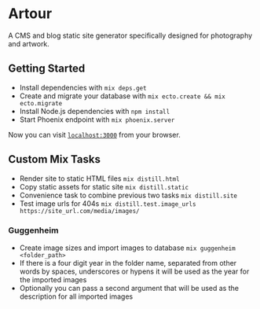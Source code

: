 # Artour

A CMS and blog static site generator specifically designed for photography and artwork.

## Getting Started
  * Install dependencies with `mix deps.get`
  * Create and migrate your database with `mix ecto.create && mix ecto.migrate`
  * Install Node.js dependencies with `npm install`
  * Start Phoenix endpoint with `mix phoenix.server`

Now you can visit [`localhost:3000`](http://localhost:3000) from your browser.

## Custom Mix Tasks
  * Render site to static HTML files `mix distill.html`
  * Copy static assets for static site `mix distill.static`
  * Convenience task to combine previous two tasks `mix distill.site`
  * Test image urls for 404s `mix distill.test.image_urls https://site_url.com/media/images/`

### Guggenheim
  * Create image sizes and import images to database `mix guggenheim <folder_path>`
  * If there is a four digit year in the folder name, separated from other words by spaces, underscores or hypens it will be used as the year for the imported images
  * Optionally you can pass a second argument that will be used as the description for all imported images
